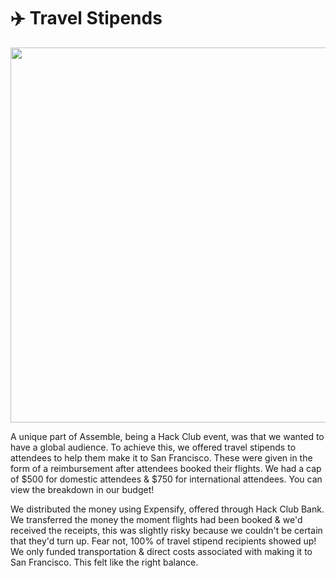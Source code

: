 # ✈️ Travel Stipends

<img src="https://user-images.githubusercontent.com/39828164/189508836-cf55406e-a4e5-4d0f-8808-8daf97eb0448.jpg" width="600px" />

A unique part of Assemble, being a Hack Club event, was that we wanted to have a global audience. To achieve this, we offered travel stipends to attendees to help them make it to San Francisco.  These were given in the form of a reimbursement after attendees booked their flights. We had a cap of $500 for domestic attendees & $750 for international attendees. You can view the breakdown in our budget!

We distributed the money using Expensify, offered through Hack Club Bank. We transferred the money the moment flights had been booked & we'd received the receipts, this was slightly risky because we couldn't be certain that they'd turn up. Fear not, 100% of travel stipend recipients showed up! We only funded transportation & direct costs associated with making it to San Francisco. This felt like the right balance.
